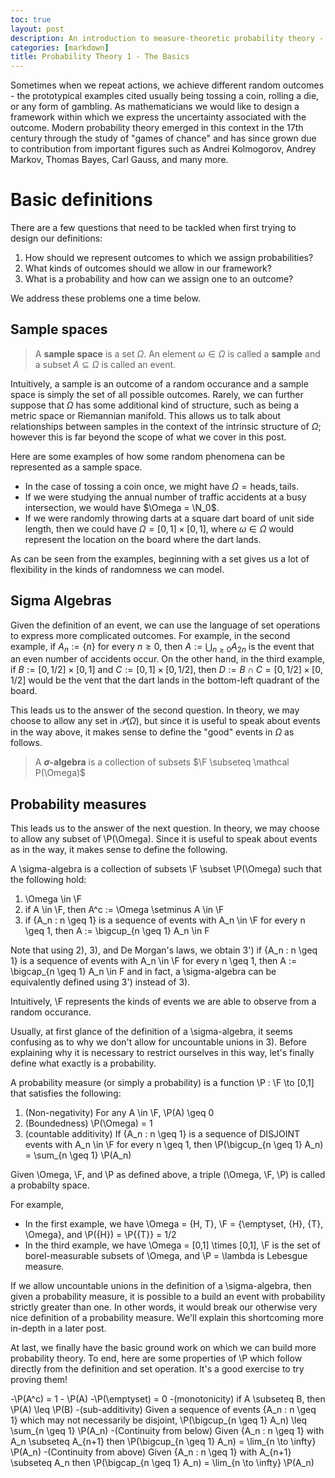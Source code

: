 ```yaml
---
toc: true
layout: post
description: An introduction to measure-theoretic probability theory - sample spaces, sigma algebras, and probability measures.
categories: [markdown]
title: Probability Theory 1 - The Basics
---
```


Sometimes when we repeat actions, we achieve different random outcomes - the prototypical examples cited usually being tossing a coin, rolling a die, or any form of gambling.
As mathematicians we would like to design a framework within which we express the uncertainty associated with the outcome.
Modern probability theory emerged in this context in the 17th century through the study of "games of chance" and has since grown due to contribution from important figures such as Andrei Kolmogorov, Andrey Markov, Thomas Bayes, Carl Gauss, and many more.

# Basic definitions

There are a few questions that need to be tackled when first trying to design our definitions:

1. How should we represent outcomes to which we assign probabilities?
1. What kinds of outcomes should we allow in our framework?
1. What is a probability and how can we assign one to an outcome?

We address these problems one a time below.

## Sample spaces

> A **sample space** is a set $\Omega$. An element $\omega \in \Omega$ is called a **sample** and a subset $A \subseteq \Omega$ is called an event.

Intuitively, a sample is an outcome of a random occurance and a sample space is simply the set of all possible outcomes.
Rarely, we can further suppose that $\Omega$ has some additional kind of structure, such as being a metric space or Riemannian manifold.
This allows us to talk about relationships between samples in the context of the intrinsic structure of $\Omega$; however this is far beyond the scope of what we cover in this post.

Here are some examples of how some random phenomena can be represented as a sample space.
- In the case of tossing a coin once, we might have $\Omega = {\text{heads}, \text{tails}}$.
- If we were studying the annual number of traffic accidents at a busy intersection, we would have $\Omega = \N_0$.
- If we were randomly throwing darts at a square dart board of unit side length, then we could have $\Omega = [0,1] \times [0,1]$, where $\omega \in \Omega$ would represent the location on the board where the dart lands.

As can be seen from the examples, beginning with a set gives us a lot of flexibility in the kinds of randomness we can model.

## Sigma Algebras

Given the definition of an event, we can use the language of set operations to express more complicated outcomes.
For example, in the second example, if $A_n := \{n\}$ for every $n \geq 0$, then $A := \bigcup_{n \geq 0} A_{2n}$ is the event that an even number of accidents occur.
On the other hand, in the third example, if $B := [0,1/2] \times [0,1]$ and $C := [0,1] \times [0,1/2]$, then $D := B \cap C = [0,1/2] \times [0,1/2]$ would be the vent that the dart lands in the bottom-left quadrant of the board.

This leads us to the answer of the second question.
In theory, we may choose to allow any set in $\mathcal P(\Omega)$, but since it is useful to speak about events in the way above, it makes sense to define the "good" events in $\Omega$ as follows.

> A **$\sigma$-algebra** is a collection of subsets $\F \subseteq \mathcal P(\Omega)$



## Probability measures


This leads us to the answer of the next question.
In theory, we may choose to allow any subset of \P(\Omega).
Since it is useful to speak about events as in the way, it makes sense to define the following.

A \sigma-algebra is a collection of subsets \F \subset \P(\Omega) such that the following hold:
1) \Omega \in \F
2) if A \in \F, then A^c := \Omega \setminus A \in \F
3) if {A_n : n \geq 1} is a sequence of events with A_n \in \F for every n \geq 1, then A := \bigcup_{n \geq 1} A_n \in F

Note that using 2), 3), and De Morgan's laws, we obtain
3') if {A_n : n \geq 1} is a sequence of events with A_n \in \F for every n \geq 1, then A := \bigcap_{n \geq 1} A_n \in F
and in fact, a \sigma-algebra can be equivalently defined using 3') instead of 3).

Intuitively, \F represents the kinds of events we are able to observe from a random occurance.

Usually, at first glance of the definition of a \sigma-algebra, it seems confusing as to why we don't allow for uncountable unions in 3).
Before explaining why it is necessary to restrict ourselves in this way, let's finally define what exactly is a probability.

A probability measure (or simply a probability) is a function \P : \F \to [0,1] that satisfies the following:
1) (Non-negativity) For any A \in \F, \P(A) \geq 0
2) (Boundedness) \P(\Omega) = 1
3) (countable additivity) If {A_n : n \geq 1} is a sequence of DISJOINT events with A_n \in \F for every n \geq 1, then \P(\bigcup_{n \geq 1} A_n) = \sum_{n \geq 1} \P(A_n)

Given \Omega, \F, and \P as defined above, a triple (\Omega, \F, \P) is called a probabilty space.

For example,
- In the first example, we have \Omega = \{H, T\}, \F = \{\emptyset, \{H\}, \{T\}, \Omega\}, and \P(\{H\}) = \P{\{T\}} = 1/2
- In the third example, we have \Omega = [0,1] \times [0,1], \F is the set of borel-measurable subsets of \Omega, and \P = \lambda is Lebesgue measure.

If we allow uncountable unions in the definition of a \sigma-algebra, then given a probability measure, it is possible to a build an event with probability strictly greater than one.
In other words, it would break our otherwise very nice definition of a probability measure.
We'll explain this shortcoming more in-depth in a later post.

At last, we finally have the basic ground work on which we can build more probability theory.
To end, here are some properties of \P which follow directly from the definition and set operation.
It's a good exercise to try proving them!

-\P(A^c) = 1 - \P(A)
-\P(\emptyset) = 0
-(monotonicity) if A \subseteq B, then \P(A) \leq \P(B)
-(sub-additivity) Given a sequence of events \{A_n : n \geq 1\} which may not necessarily be disjoint, \P(\bigcup_{n \geq 1} A_n) \leq \sum_{n \geq 1} \P(A_n)
-(Continuity from below) Given \{A_n : n \geq 1\} with A_n \subseteq A_{n+1} then \P(\bigcup_{n \geq 1} A_n) = \lim_{n \to \infty} \P(A_n)
-(Continuity from above) Given \{A_n : n \geq 1\} with A_{n+1} \subseteq A_n then \P(\bigcap_{n \geq 1} A_n) = \lim_{n \to \infty} \P(A_n)
